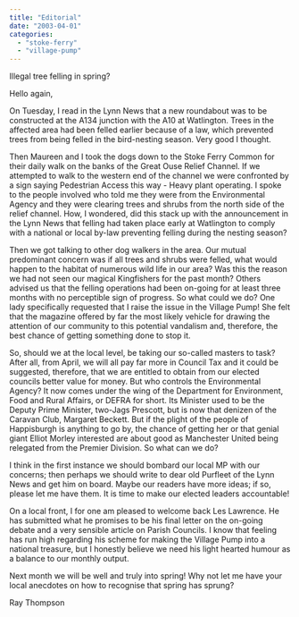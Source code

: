 ```yaml
---
title: "Editorial"
date: "2003-04-01"
categories: 
  - "stoke-ferry"
  - "village-pump"
---
```


Illegal tree felling in spring?

Hello again,

On Tuesday, I read in the Lynn News that a new roundabout was to be constructed at the A134 junction with the A10 at Watlington. Trees in the affected area had been felled earlier because of a law, which prevented trees from being felled in the bird-nesting season. Very good I thought.

Then Maureen and I took the dogs down to the Stoke Ferry Common for their daily walk on the banks of the Great Ouse Relief Channel. If we attempted to walk to the western end of the channel we were confronted by a sign saying Pedestrian Access this way - Heavy plant operating. I spoke to the people involved who told me they were from the Environmental Agency and they were clearing trees and shrubs from the north side of the relief channel. How, I wondered, did this stack up with the announcement in the Lynn News that felling had taken place early at Watlington to comply with a national or local by-law preventing felling during the nesting season?

Then we got talking to other dog walkers in the area. Our mutual predominant concern was if all trees and shrubs were felled, what would happen to the habitat of numerous wild life in our area? Was this the reason we had not seen our magical Kingfishers for the past month? Others advised us that the felling operations had been on-going for at least three months with no perceptible sign of progress. So what could we do? One lady specifically requested that I raise the issue in the Village Pump! She felt that the magazine offered by far the most likely vehicle for drawing the attention of our community to this potential vandalism and, therefore, the best chance of getting something done to stop it.

So, should we at the local level, be taking our so-called masters to task? After all, from April, we will all pay far more in Council Tax and it could be suggested, therefore, that we are entitled to obtain from our elected councils better value for money. But who controls the Environmental Agency? It now comes under the wing of the Department for Environment, Food and Rural Affairs, or DEFRA for short. Its Minister used to be the Deputy Prime Minister, two-Jags Prescott, but is now that denizen of the Caravan Club, Margaret Beckett. But if the plight of the people of Happisburgh is anything to go by, the chance of getting her or that genial giant Elliot Morley interested are about good as Manchester United being relegated from the Premier Division. So what can we do?

I think in the first instance we should bombard our local MP with our concerns; then perhaps we should write to dear old Purfleet of the Lynn News and get him on board. Maybe our readers have more ideas; if so, please let me have them. It is time to make our elected leaders accountable!

On a local front, I for one am pleased to welcome back Les Lawrence. He has submitted what he promises to be his final letter on the on-going debate and a very sensible article on Parish Councils. I know that feeling has run high regarding his scheme for making the Village Pump into a national treasure, but I honestly believe we need his light hearted humour as a balance to our monthly output.

Next month we will be well and truly into spring! Why not let me have your local anecdotes on how to recognise that spring has sprung?

Ray Thompson

